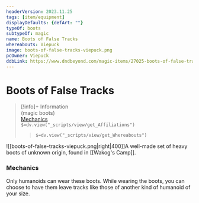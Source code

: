 ```yaml
---
headerVersion: 2023.11.25
tags: [item/equipment]
displayDefaults: {defArt: ""}
typeOf: boots
subtypeOf: magic
name: Boots of False Tracks
whereabouts: Viepuck
image: boots-of-false-tracks-viepuck.png
pcOwner: Viepuck
ddbLink: https://www.dndbeyond.com/magic-items/27025-boots-of-false-tracks
---
```

# Boots of False Tracks
>[!info]+ Information  
> (magic boots)  
> [Mechanics](https://www.dndbeyond.com/magic-items/27025-boots-of-false-tracks)  
> `$=dv.view("_scripts/view/get_Affiliations")`  
>> `$=dv.view("_scripts/view/get_Whereabouts")`

![[boots-of-false-tracks-viepuck.png|right|400]]A well-made set of heavy boots of unknown origin, found in [[Wakog's Camp]].

### Mechanics
Only humanoids can wear these boots. While wearing the boots, you can choose to have them leave tracks like those of another kind of humanoid of your size.
